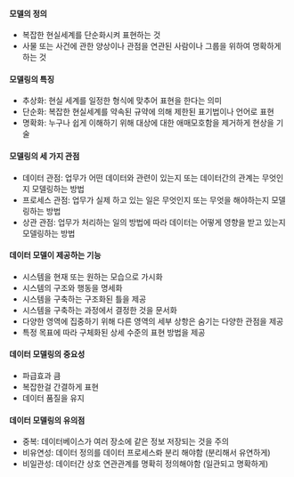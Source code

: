 #### 모델의 정의

- 복잡한 현실세계를 단순화시켜 표현하는 것
- 사물 또는 사건에 관한 양상이나 관점을 연관된 사람이나 그룹을 위하여 명확하게 하는 것

#### 모델링의 특징

- 추상화: 현실 세계를 일정한 형식에 맞추어 표현을 한다는 의미
- 단순화: 복잡한 현실세계를 약속된 규약에 의해 제한된 표기법이나 언어로 표현
- 명확화: 누구나 쉽게 이해하기 위해 대상에 대한 애매모호함을 제거하게 현상을 기술

#### 모델링의 세 가지 관점

- 데이터 관점: 업무가 어떤 데이터와 관련이 있는지 또는 데이터간의 관계는 무엇인지 모델링하는 방법
- 프로세스 관점: 업무가 실제 하고 있는 일은 무엇인지 또는 무엇을 해야하는지 모델링하는 방법
- 상관 관점: 업무가 처리하는 일의 방법에 따라 데이터는 어떻게 영향을 받고 있는지 모델링하는 방법

#### 데이터 모델이 제공하는 기능

- 시스템을 현재 또는 원하는 모습으로 가시화
- 시스템의 구조와 행동을 명세화
- 시스템을 구축하는 구조화된 틀을 제공
- 시스템을 구축하는 과정에서 결정한 것을 문서화
- 다양한 영역에 집중하기 위해 다른 영역의 세부 상항은 숨기는 다양한 관점을 제공
- 특정 목표에 따라 구체화된 상세 수준의 표현 방법을 제공

#### 데이터 모델링의 중요성

- 파급효과 큼
- 복잡한걸 간결하게 표현
- 데이터 품질을 유지

#### 데이터 모델링의 유의점

- 중복: 데이터베이스가 여러 장소에 같은 정보 저장되는 것을 주의
- 비유연성: 데이터 정의를 데이터 프로세스롸 분리 해야함 (분리해서 유연하게)
- 비일관성: 데이터간 상호 연관관계를 명확히 정의해야함 (일관되고 명확하게)

